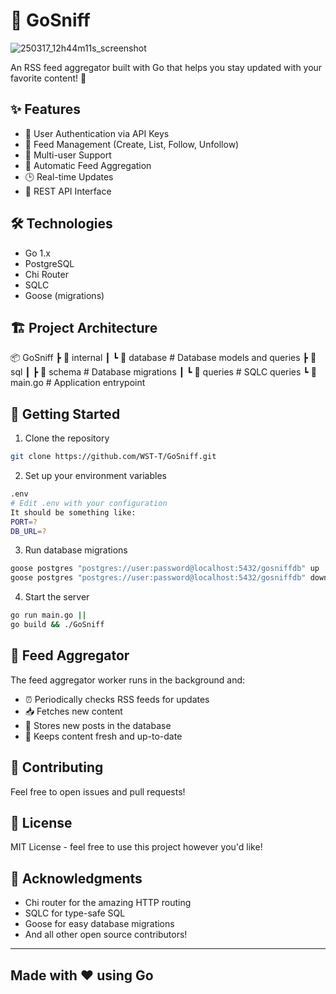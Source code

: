 # 📡 GoSniff

![250317_12h44m11s_screenshot](https://github.com/user-attachments/assets/77302853-b5ca-4228-a654-baa245dd786d)

An RSS feed aggregator built with Go that helps you stay updated with your favorite content! 🚀

## ✨ Features

- 🔐 User Authentication via API Keys
- 📂 Feed Management (Create, List, Follow, Unfollow)
- 🤝 Multi-user Support
- 🔄 Automatic Feed Aggregation
- 🕒 Real-time Updates
- 🎯 REST API Interface

## 🛠️ Technologies

- Go 1.x
- PostgreSQL
- Chi Router
- SQLC
- Goose (migrations)

## 🏗️ Project Architecture
📦 GoSniff
 ┣ 📂 internal
 ┃ ┗ 📂 database         # Database models and queries
 ┣ 📂 sql
 ┃ ┣ 📂 schema           # Database migrations
 ┃ ┗ 📂 queries          # SQLC queries
 ┗ 📜 main.go            # Application entrypoint

## 🚀 Getting Started

1. Clone the repository
```bash
git clone https://github.com/WST-T/GoSniff.git
```

2. Set up your environment variables
```bash
.env
# Edit .env with your configuration
It should be something like:
PORT=?
DB_URL=?
```

3. Run database migrations
```bash
goose postgres "postgres://user:password@localhost:5432/gosniffdb" up
goose postgres "postgres://user:password@localhost:5432/gosniffdb" down
```

4. Start the server
```bash
go run main.go ||
go build && ./GoSniff
```

## 🔄 Feed Aggregator
The feed aggregator worker runs in the background and:

- ⏰ Periodically checks RSS feeds for updates
- 📥 Fetches new content
- 💾 Stores new posts in the database
- 🔔 Keeps content fresh and up-to-date

## 🤝 Contributing
Feel free to open issues and pull requests!

## 📝 License
MIT License - feel free to use this project however you'd like!

## 🙏 Acknowledgments
- Chi router for the amazing HTTP routing
- SQLC for type-safe SQL
- Goose for easy database migrations
- And all other open source contributors!

------------------
Made with ❤️ using Go
------------------